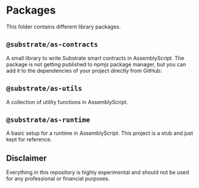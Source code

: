 # Packages

This folder contains different library packages.

## `@substrate/as-contracts`

A small library to write Substrate smart contracts in AssemblyScript.
The package is not getting published to npmjs package manager, but you can add it to the dependencies of your project directly from GitHub:

## `@substrate/as-utils`

A collection of utility functions in AssemblyScript.

## `@substrate/as-runtime`

A basic setup for a runtime in AssemblyScript. This project is a stub and just kept for reference.

## Disclaimer

Everything in this repository is highly experimental and should not be used for any professional or financial purposes.
